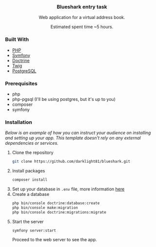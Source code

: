 <h3 align="center">Blueshark entry task</h3>

  <p align="center">
    Web application for a virtual address book.
  </p>
<p align="center">
    Estimated spent time ~5 hours.

  </p>


### Built With

* [PHP](https://www.php.net/)
* [Symfony](https://symfony.com/)
* [Doctrine](https://www.doctrine-project.org/)
* [Twig](https://twig.symfony.com/)
* [PostgreSQL](https://www.postgresql.org/)


### Prerequisites

* php 
* php-pgsql (I'll be using postgres, but it's up to you)
* composer
* symfony

### Installation

_Below is an example of how you can instruct your audience on installing and setting up your app. This template doesn't rely on any external dependencies or services._

1. Clone the repository
   ```sh
   git clone https://github.com/darklight81/blueshark.git
   ```
2. Install packages
   ```sh
   composer install
   ```
3. Set up your database in ```.env``` file, more information [here](https://symfony.com/doc/current/doctrine.html)
4. Create a database
    ```sh 
    php bin/console doctrine:database:create
    php bin/console make:migration
    php bin/console doctrine:migrations:migrate
    ```
5. Start the server
   ```sh
   symfony server:start
   ```
   Proceed to the web server to see the app. 
